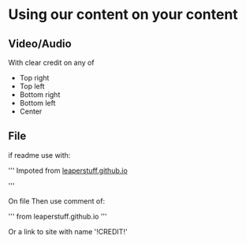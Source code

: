 # Using our content on your content

## Video/Audio

With clear credit on any of
- Top right 
- Top left
- Bottom right
- Bottom left
- Center

## File

if readme use with:

'''
Impoted from [leaperstuff.github.io](leaperstuff.github.io)

'''

On file Then use comment of:

'''
from leaperstuff.github.io
'''

Or a link to site with name '!CREDIT!'